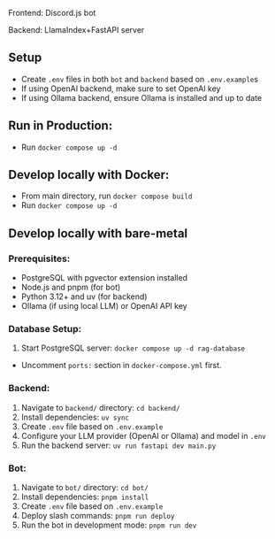 Frontend: Discord.js bot

Backend: LlamaIndex+FastAPI server


## Setup
- Create `.env` files in both `bot` and `backend` based on `.env.example`s
- If using OpenAI backend, make sure to set OpenAI key
- If using Ollama backend, ensure Ollama is installed and up to date

## Run in Production:
- Run `docker compose up -d`

## Develop locally with Docker:
- From main directory, run `docker compose build`
- Run `docker compose up -d`

## Develop locally with bare-metal
### Prerequisites:
- PostgreSQL with pgvector extension installed
- Node.js and pnpm (for bot)
- Python 3.12+ and uv (for backend)
- Ollama (if using local LLM) or OpenAI API key

### Database Setup:
1. Start PostgreSQL server: `docker compose up -d rag-database`
- Uncomment `ports:` section in `docker-compose.yml` first.

### Backend:
1. Navigate to `backend/` directory: `cd backend/`
2. Install dependencies: `uv sync`
3. Create `.env` file based on `.env.example`
4. Configure your LLM provider (OpenAI or Ollama) and model in `.env`
5. Run the backend server: `uv run fastapi dev main.py`

### Bot:
1. Navigate to `bot/` directory: `cd bot/`
2. Install dependencies: `pnpm install`
3. Create `.env` file based on `.env.example`
4. Deploy slash commands: `pnpm run deploy`
5. Run the bot in development mode: `pnpm run dev`
